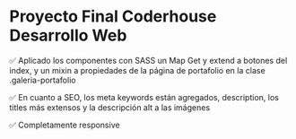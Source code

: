 # Proyecto Final Coderhouse Desarrollo Web


✅ Aplicado los componentes con SASS un Map Get y extend a botones del index, y un mixin a propiedades de la página de portafolio en la clase .galeria-portafolio 

✅ En cuanto a SEO, los meta keywords están agregados, description, los titles más extensos y la descripción alt a las imágenes 

✅ Completamente responsive
